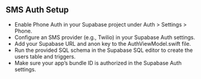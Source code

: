SMS Auth Setup
--------------
- Enable Phone Auth in your Supabase project under Auth > Settings > Phone.
- Configure an SMS provider (e.g., Twilio) in your Supabase Auth settings.
- Add your Supabase URL and anon key to the AuthViewModel.swift file.
- Run the provided SQL schema in the Supabase SQL editor to create the users table and triggers.
- Make sure your app’s bundle ID is authorized in the Supabase Auth settings.
